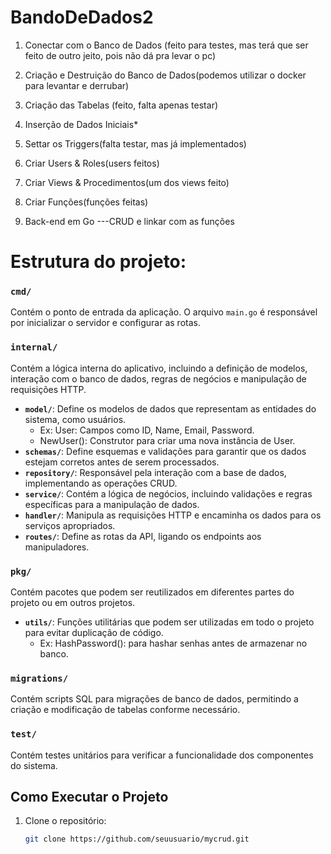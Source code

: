# BandoDeDados2

1. Conectar com o Banco de Dados (feito para testes, mas terá que ser feito de outro jeito, pois não dá pra levar o pc)

2. Criação e Destruição do Banco de Dados(podemos utilizar o docker para levantar e derrubar)

3. Criação das Tabelas (feito, falta apenas testar)

4. Inserção de Dados Iniciais*

5. Settar os Triggers(falta testar, mas já implementados)

6. Criar Users & Roles(users feitos)

7. Criar Views & Procedimentos(um dos views feito)

8. Criar Funções(funções feitas)

9. Back-end em Go ---CRUD e linkar com as funções 


# Estrutura do projeto:

### `cmd/`
Contém o ponto de entrada da aplicação. O arquivo `main.go` é responsável por inicializar o servidor e configurar as rotas.

### `internal/`
Contém a lógica interna do aplicativo, incluindo a definição de modelos, interação com o banco de dados, regras de negócios e manipulação de requisições HTTP.

- **`model/`**: Define os modelos de dados que representam as entidades do sistema, como usuários.
    - Ex: User: Campos como ID, Name, Email, Password.
    - NewUser(): Construtor para criar uma nova instância de User.
- **`schemas/`**: Define esquemas e validações para garantir que os dados estejam corretos antes de serem processados.
- **`repository/`**: Responsável pela interação com a base de dados, implementando as operações CRUD.
- **`service/`**: Contém a lógica de negócios, incluindo validações e regras específicas para a manipulação de dados.
- **`handler/`**: Manipula as requisições HTTP e encaminha os dados para os serviços apropriados.
- **`routes/`**: Define as rotas da API, ligando os endpoints aos manipuladores.

### `pkg/`
Contém pacotes que podem ser reutilizados em diferentes partes do projeto ou em outros projetos.

- **`utils/`**: Funções utilitárias que podem ser utilizadas em todo o projeto para evitar duplicação de código.
    - Ex: HashPassword(): para hashar senhas antes de armazenar no banco.

### `migrations/`
Contém scripts SQL para migrações de banco de dados, permitindo a criação e modificação de tabelas conforme necessário.

### `test/`
Contém testes unitários para verificar a funcionalidade dos componentes do sistema.

## Como Executar o Projeto

1. Clone o repositório:
   ```bash
   git clone https://github.com/seuusuario/mycrud.git
